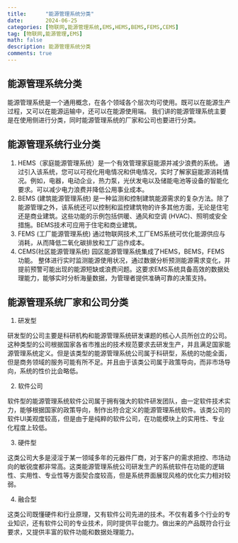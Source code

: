 ```yaml
---
title:      "能源管理系统分类"
date:       2024-06-25
categories: [物联网,能源管理系统,EMS,HEMS,BEMS,FEMS,CEMS]
tag: [物联网,能源管理,EMS]
math: false
description: 能源管理系统分类
comments: true
---
```


## 能源管理系统分类

能源管理系统是一个通用概念，在各个领域各个层次均可使用。既可以在能源生产过程，又可以在能源运输中，还可以在能源使用端。
我们讲的能源管理系统主要是在使用侧进行分类，同时能源管理系统的厂家和公司也要进行分类。

## 能源管理系统行业分类

1. HEMS（家庭能源管理系统）是一个有效管理家庭能源并减少浪费的系统。
通过引入该系统，您可以可视化用电情况和供电情况，实时了解家庭能源消耗情况。例如，电器，电动企业，热力泵，光伏发电以及储能电池等设备的智能化要求。可以减少电力浪费并降低公用事业成本。
2. BEMS (建筑能源管理系统) 是一种监测和控制建筑能源需求的复杂方法。除了能源管理之外，该系统还可以控制和监控建筑物的许多其他方面，无论是住宅还是商业建筑。这些功能的示例包括供暖、通风和空调 (HVAC)、照明或安全措施。BEMS技术可应用于住宅和商业建筑。
3. FEMS (工厂能源管理系统) 通过物联网技术,工厂EMS系统可优化能源供应与消耗，从而降低二氧化碳排放和工厂运作成本。
4. CEMS(社区能源管理系统) 园区能源管理系统集成了HEMS，BEMS，FEMS功能。 整体进行实时监测能源使用状况，通过数据分析预测能源需求变化，并提前预警可能出现的能源短缺或浪费问题。这要求EMS系统具备高效的数据处理能力，能够实时分析海量数据，为管理者提供准确可靠的决策支持。
   

## 能源管理系统厂家和公司分类
1. 研发型

研发型的公司主要是科研机构和能源管理系统研发课题的核心人员所创立的公司。这种类型的公司根据国家各省市推出的技术规范要求去研发生产，并且满足国家能源管理系统定义。但是该类型的能源管理系统公司属于科研型，系统的功能全面，但是商务领域的服务可能有所不足。并且由于该类公司属于政策导向，而非市场导向，系统的性价比会略低。

2. 软件公司

软件型的能源管理系统软件公司属于拥有强大的软件研发团队，由一定软件技术实力，能够根据国家的政策导向，制作出符合定义的能源管理系统软件。该类公司的软件UI美观度较高，但是由于是纯粹的软件公司，在功能模块上的实用性、专业化程度上较低。

3. 硬件型

这类公司大多是浸淫于某一领域多年的元器件厂商，对于客户的需求把控、市场动向的敏锐度都非常高。这类能源管理系统公司研发生产的系统软件在功能的逻辑性、实用性、专业性等方面契合度较高，但是系统界面展现风格的优化实力相对较弱。

4. 融合型

这类公司既懂硬件和行业原理，又有软件公司先进的技术。不仅有着多个行业的专业知识，还有软件公司的专业技术，同时提供平台能力。做出来的产品既符合行业要求，又提供丰富的软件功能和数据处理能力。

